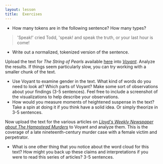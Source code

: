 ```yaml
---
layout: lesson
title:  Exercises
---
```

* How many tokens are in the following sentence? How many types?

> 'Speak!' cried Todd, 'speak! and speak the truth, or your last hour is come!

* Write out a normalized, tokenized version of the sentence.

Upload the text for _The String of Pearls_ available [here](https://raw.githubusercontent.com/bmw9t/introduction-to-text-analysis/master/assets/the-string-of-pearls-full.txt) into [_Voyant_](/textanalysiscoursebook/book/voyant-tools.org). Analyze the results. If things seem particularly slow, you can try working with a smaller chunk of the text.

* Use Voyant to examine gender in the text. What kind of words do you need to look at? Which parts of Voyant? Make some sort of observations about your findings \(3-5 sentences\). Feel free to include a screenshot of the visualizations to help describe your observations.
* How would you measure moments of heightened suspense in the text? Take a spin at doing it if you think have a solid idea. Or simply theorize in 3-5 sentences.

Now upload the text for the various articles on [_Lloyd's Weekly Newspaper about The Hampstead Murders_](http://vrchristensen.com/http:/vrchristensen.com/category/newspaper-articles/lloyds-weekly-newspaper/) to Voyant and analyze them. This is the coverage of a late nineteenth-century murder case with a female victim and perpetrator.

* What is one other thing that you notice about the word cloud for this text? How might you back up these claims and interpretations if you were to read this series of articles? 3-5 sentences.


